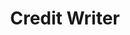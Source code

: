 ---
title: "Credit Writer"
name: "Credit Writer"
one_liner: "Credit music composers royalties"
tech_stack: [
    "mapquest-geocoding",
    "twitter",
    "pubnub",
    "java",
    "javascript",
    "php",
    "json",
]
tech: "Javascript, PHP, Java, Twitter API, Pubnub API, Mapquest API"
start_date: "2017-03-15"
hackathon: "SXSW Hackathon 2017"
header_link: "https://devpost.com/software/credit-writer"
github_link: "https://github.com/theCreedo/Credit-Writer"
devpost_link: "https://devpost.com/software/credit-writer"
youtube_embed_link:
image_link: "/images/credit-writer-logo-374x222.png"
image_alt_txt: "Credit Writer Logo"
footer_image: ""
footer_image_alt_txt:
---